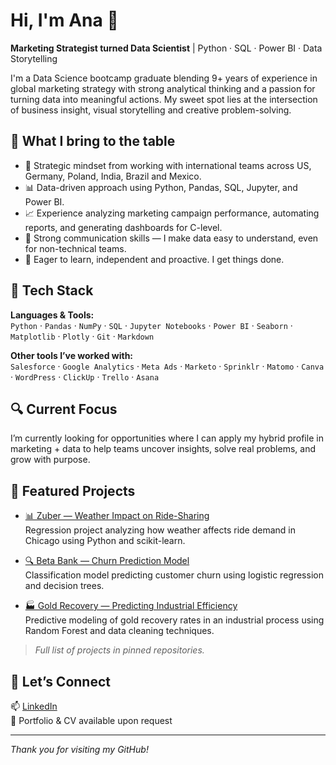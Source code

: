 # Hi, I'm Ana 👋  
**Marketing Strategist turned Data Scientist** | Python · SQL · Power BI · Data Storytelling

I'm a Data Science bootcamp graduate blending 9+ years of experience in global marketing strategy with strong analytical thinking and a passion for turning data into meaningful actions. My sweet spot lies at the intersection of business insight, visual storytelling and creative problem-solving.

## 💼 What I bring to the table

- 🧠 Strategic mindset from working with international teams across US, Germany, Poland, India, Brazil and Mexico.
- 📊 Data-driven approach using Python, Pandas, SQL, Jupyter, and Power BI.
- 📈 Experience analyzing marketing campaign performance, automating reports, and generating dashboards for C-level.
- 💬 Strong communication skills — I make data easy to understand, even for non-technical teams.
- 🚀 Eager to learn, independent and proactive. I get things done.

## 🧰 Tech Stack

**Languages & Tools:**  
`Python` · `Pandas` · `NumPy` · `SQL` · `Jupyter Notebooks` · `Power BI` · `Seaborn` · `Matplotlib` · `Plotly` · `Git` · `Markdown`  

**Other tools I’ve worked with:**  
`Salesforce` · `Google Analytics` · `Meta Ads` · `Marketo` · `Sprinklr` · `Matomo` · `Canva` · `WordPress` · `ClickUp` · `Trello` · `Asana`

## 🔍 Current Focus

I’m currently looking for opportunities where I can apply my hybrid profile in marketing + data to help teams uncover insights, solve real problems, and grow with purpose.

## 📂 Featured Projects

- [📊 Zuber — Weather Impact on Ride-Sharing](https://github.com/akgsalinas/zuber-analysis)  
  Regression project analyzing how weather affects ride demand in Chicago using Python and scikit-learn.

- [🔍 Beta Bank — Churn Prediction Model](https://github.com/tu-user/betabank-churn)  
  Classification model predicting customer churn using logistic regression and decision trees.

- [🏭 Gold Recovery — Predicting Industrial Efficiency](https://github.com/akgsalinas/gold-recovery)  
  Predictive modeling of gold recovery rates in an industrial process using Random Forest and data cleaning techniques.

> *Full list of projects in pinned repositories.*

## 🤝 Let’s Connect

📫 [LinkedIn](https://linkedin.com/in/anakaren-salinas)  
🧠 Portfolio & CV available upon request

---
*Thank you for visiting my GitHub!*
